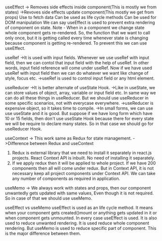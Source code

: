 useEffect 
-> Removes side effects inside component(This is mostly we from states)
->Revoves side effects update component(This mostly we get from props)
Use to fetch data
Can be used as life cycle methods
Can be used for DOM manipulation
We can say useEffect is used to prevent extra rendering of component on state.
Note - When in a component we change state whole component gets re-rendered. So, the function that we want to call only once, but it is getting called every time whenever state is changing because component is getting re-rendered. To prevent this we can use useEffect.


useRef
->It is used with input fields. Whenever we use useRef with input field, then we can contol that input field with the help of useRef. In other words, input field reference will come under useRef. Now if we have used useRef with input field then we can do whatever we want like change of style, focus etc.
->useRef is used to control input field or any html element.


useReducer
->It is better alternate of useState Hook.
->Like in useState, we can store values of object, array, variable or input field etc. In same way we can do all these things in useReducer. But we should use useReducer in some specific scenarios, not with everycase everywhere.
->useReducer is expensive object, so it takes time to compile.
->In small forms, we can use use useState and it is good. But suppose if we have long form which have 10 or 15 fields, then don't use useState Hook because there for every state we will be require to declare many states. So in that case we should go for useReducer Hook.


useContext 
-> This work same as Redux for state management.
->Difference between Redux and useContext
1. Redux is external library that we need to install it separately in react.js projects.
React Context API is inbuilt. No need of installing it separately.
2. If we apply redux then it will be applied to whole project. If we have 200 components then all will come under redux.
But in Context API, it is not necessary keep all project components under Context API. We can take any number of components as required in application.


useMemo
-> We always work with states and props, then our component unwantedly gets updated with same values, Even though it is not required. So in case of that we should use useMemo.

useEffect vs useMemo
useEffect is used as an life cycle method. It means when your component gets created()mount or anything gets updated in it or when component gets unmounted. In every case useEffect is used.
It is also used to reduce unwanted rendering. It is used reduce whole component rendering.
But useMemo is used to reduce specific part of component. 
This is the major difference between them.



